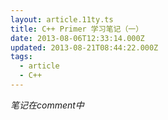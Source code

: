 ```yaml
---
layout: article.11ty.ts
title: C++ Primer 学习笔记（一）
date: 2013-08-06T12:33:14.000Z
updated: 2013-08-21T08:44:22.000Z
tags:
  - article
  - C++
---
```


_笔记在comment中_
